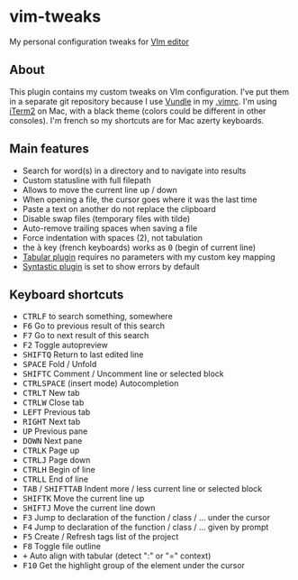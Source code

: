 # vim-tweaks
My personal configuration tweaks for [VIm editor](http://www.vim.org)

## About
This plugin contains my custom tweaks on VIm configuration. I've put them in a separate git repository because I use [Vundle](http://github.com/gmarik/vundle) in my [.vimrc](https://github.com/webastien/vim). I'm using [iTerm2](http://iterm2.com) on Mac, with a black theme (colors could be different in other consoles). I'm french so my shortcuts are for Mac azerty keyboards.

## Main features
* Search for word(s) in a directory and to navigate into results
* Custom statusline with full filepath
* Allows to move the current line up / down
* When opening a file, the cursor goes where it was the last time
* Paste a text on another do not replace the clipboard
* Disable swap files (temporary files with tilde)
* Auto-remove trailing spaces when saving a file
* Force indentation with spaces (2), not tabulation
* the <kbd>à</kbd> key (french keyboards) works as <kbd>0</kbd> (begin of current line)
* [Tabular plugin](https://github.com/godlygeek/tabular) requires no parameters with my custom key mapping
* [Syntastic plugin](https://github.com/scrooloose/syntastic) is set to show errors by default

## Keyboard shortcuts
* <kbd>CTRL</kbd><kbd>F</kbd> to search something, somewhere
* <kbd>F6</kbd> Go to previous result of this search
* <kbd>F7</kbd> Go to next result of this search
* <kbd>F2</kbd> Toggle autopreview
* <kbd>SHIFT</kbd><kbd>Q</kbd> Return to last edited line
* <kbd>SPACE</kbd> Fold / Unfold
* <kbd>SHIFT</kbd><kbd>C</kbd> Comment / Uncomment line or selected block
* <kbd>CTRL</kbd><kbd>SPACE</kbd> (insert mode) Autocompletion
* <kbd>CTRL</kbd><kbd>T</kbd> New tab
* <kbd>CTRL</kbd><kbd>W</kbd> Close tab
* <kbd>LEFT</kbd> Previous tab
* <kbd>RIGHT</kbd> Next tab
* <kbd>UP</kbd> Previous pane
* <kbd>DOWN</kbd> Next pane
* <kbd>CTRL</kbd><kbd>K</kbd> Page up
* <kbd>CTRL</kbd><kbd>J</kbd> Page down
* <kbd>CTRL</kbd><kbd>H</kbd> Begin of line
* <kbd>CTRL</kbd><kbd>L</kbd> End of line
* <kbd>TAB</kbd> / <kbd>SHIFT</kbd><kbd>TAB</kbd> Indent more / less current line or selected block
* <kbd>SHIFT</kbd><kbd>K</kbd> Move the current line up
* <kbd>SHIFT</kbd><kbd>J</kbd> Move the current line down
* <kbd>F3</kbd> Jump to declaration of the function / class / ... under the cursor
* <kbd>F4</kbd> Jump to declaration of the function / class / ... given by prompt
* <kbd>F5</kbd> Create / Refresh tags list of the project
* <kbd>F8</kbd> Toggle file outline
* <kbd>+</kbd> Auto align with tabular (detect ":" or "=" context)
* <kbd>F10</kbd> Get the highlight group of the element under the cursor

